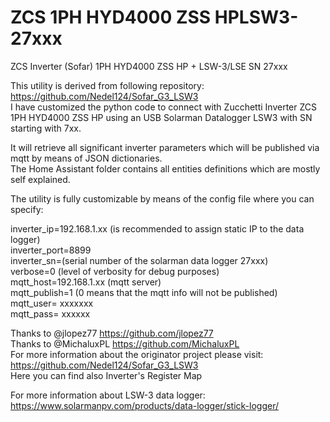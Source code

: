 # ZCS 1PH HYD4000 ZSS HPLSW3-27xxx
ZCS Inverter (Sofar) 1PH HYD4000 ZSS HP + LSW-3/LSE SN 27xxx

This utility is derived from following repository:<br>
https://github.com/Nedel124/Sofar_G3_LSW3<br>
I have customized the python code to connect with Zucchetti Inverter ZCS 1PH HYD4000 ZSS HP using an USB Solarman Datalogger LSW3 with SN starting with 7xx.<br>

It will retrieve all significant inverter parameters which will be published via mqtt by means of JSON dictionaries.<br>
The Home Assistant folder contains all entities definitions which are mostly self explained.<br>

The utility is fully customizable by means of the config file where you can specify:<br>

inverter_ip=192.168.1.xx (is recommended to assign static IP to the data logger)<br>
inverter_port=8899<br>
inverter_sn=(serial number of the solarman data logger 27xxx)<br>
verbose=0 (level of verbosity for debug purposes)<br>
mqtt_host=192.168.1.xx (mqtt server)<br>
mqtt_publish=1 (0 means that the mqtt info will not be published)<br>
mqtt_user= xxxxxxx<br>
mqtt_pass= xxxxxx<br>

Thanks to @jlopez77 https://github.com/jlopez77<br>
Thanks to @MichaluxPL https://github.com/MichaluxPL<br>
For more information about the originator project please visit:<br>
https://github.com/Nedel124/Sofar_G3_LSW3<br>
Here you can find also Inverter's Register Map<br>

For more information about LSW-3 data logger:<br>
https://www.solarmanpv.com/products/data-logger/stick-logger/<br>
